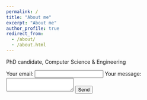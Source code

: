 ```yaml
---
permalink: /
title: "About me"
excerpt: "About me"
author_profile: true
redirect_from: 
  - /about/
  - /about.html
---
```


PhD candidate, Computer Science & Engineering

<form
  action="https://formspree.io/f/xnqwyrwj"
  method="POST"
>
  <label>
    Your email:
    <input type="email" name="email">
  </label>
  <label>
    Your message:
    <textarea name="message"></textarea>
  </label>
  <!-- your other form fields go here -->
  <button type="submit">Send</button>
</form>
